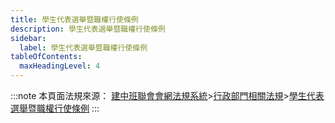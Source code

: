```yaml
---
title: 學生代表選舉暨職權行使條例
description: 學生代表選舉暨職權行使條例
sidebar:
  label: 學生代表選舉暨職權行使條例
tableOfContents:
  maxHeadingLevel: 4
---
```


:::note
本頁面法規來源：
[建中班聯會會網法規系統](https://ckhssc.wordpress.com/%e6%b3%95%e8%a6%8f%e7%b3%bb%e7%b5%b1/)\>[行政部門相關法規](https://ckhssc.wordpress.com/%e8%a1%8c%e6%94%bf%e9%83%a8%e9%96%80%e7%9b%b8%e9%97%9c%e6%b3%95%e8%a6%8f/)\>[學生代表選舉暨職權行使條例](https://drive.google.com/file/d/1n8J9eyFHtKZs1vnjjsjDy30G_lFHm7xQ/view?usp=sharing)
:::